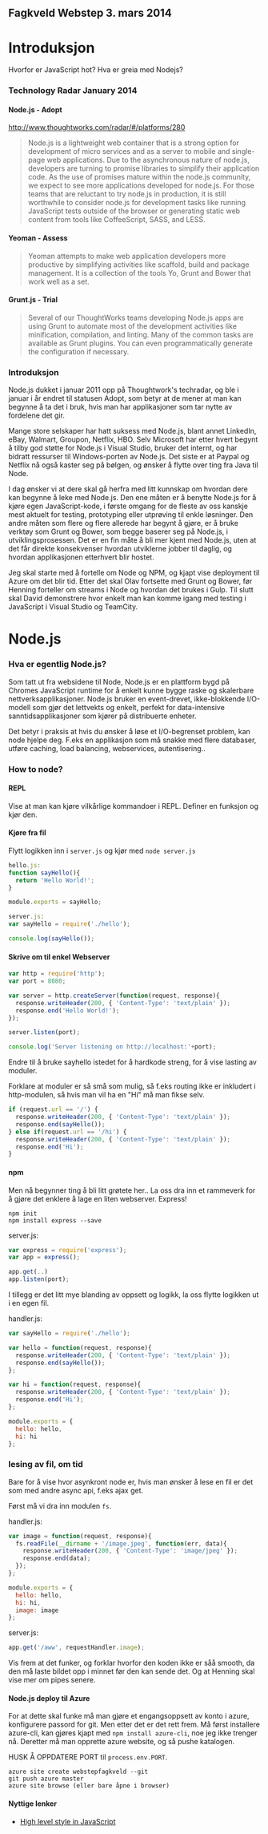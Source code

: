 Fagkveld Webstep 3. mars 2014
-----------------------------
Introduksjon
============

Hvorfor er JavaScript hot? Hva er greia med Nodejs?

### Technology Radar January 2014

#### Node.js - Adopt

http://www.thoughtworks.com/radar/#/platforms/280

> Node.js is a lightweight web container that is a strong option for development of micro services and as a server to mobile and single-page web applications. Due to the asynchronous nature of node.js, developers are turning to promise libraries to simplify their application code. As the use of promises mature within the node.js community, we expect to see more applications developed for node.js. For those teams that are reluctant to try node.js in production, it is still worthwhile to consider node.js for development tasks like running JavaScript tests outside of the browser or generating static web content from tools like CoffeeScript, SASS, and LESS.

#### Yeoman - Assess

> Yeoman attempts to make web application developers more productive by simplifying activities like scaffold, build and package management. It is a collection of the tools Yo, Grunt and Bower that work well as a set.

#### Grunt.js - Trial

> Several of our ThoughtWorks teams developing Node.js apps are using Grunt to automate most of the development activities like minification, compilation, and linting. Many of the common tasks are available as Grunt plugins. You can even programmatically generate the configuration if necessary.

### Introduksjon

Node.js dukket i januar 2011 opp på Thoughtwork's techradar, og ble i januar i år endret til statusen Adopt, som betyr at de mener at man kan begynne å ta det i bruk, hvis man har applikasjoner som tar nytte av fordelene det gir.

Mange store selskaper har hatt suksess med Node.js, blant annet LinkedIn, eBay, Walmart, Groupon, Netflix, HBO. Selv Microsoft har etter hvert begynt å tilby god støtte for Node.js i Visual Studio, bruker det internt, og har bidratt ressurser til Windows-porten av Node.js. Det siste er at Paypal og Netflix nå også kaster seg på bølgen, og ønsker å flytte over ting fra Java til Node.

I dag ønsker vi at dere skal gå herfra med litt kunnskap om hvordan dere kan begynne å leke med Node.js. Den ene måten er å benytte Node.js for å kjøre egen JavaScript-kode, i første omgang for de fleste av oss kanskje mest aktuelt for testing, prototyping eller utprøving til enkle løsninger. Den andre måten som flere og flere allerede har begynt å gjøre, er å bruke verktøy som Grunt og Bower, som begge baserer seg på Node.js, i utviklingsprosessen. Det er en fin måte å bli mer kjent med Node.js, uten at det får direkte konsekvenser hvordan utviklerne jobber til daglig, og hvordan applikasjonen etterhvert blir hostet.

Jeg skal starte med å fortelle om Node og NPM, og kjapt vise deployment til Azure om det blir tid. Etter det skal Olav fortsette med Grunt og Bower, før Henning forteller om streams i Node og hvordan det brukes i Gulp. Til slutt skal David demonstrere hvor enkelt man kan komme igang med testing i JavaScript i Visual Studio og TeamCity.

Node.js
=======

### Hva er egentlig Node.js?

Som tatt ut fra websidene til Node, Node.js er en plattform bygd på Chromes JavaScript runtime for å enkelt kunne bygge raske og skalerbare nettverksapplikasjoner. Node.js bruker en event-drevet, ikke-blokkende I/O-modell som gjør det lettvekts og enkelt, perfekt for data-intensive sanntidsapplikasjoner som kjører på distribuerte enheter.

Det betyr i praksis at hvis du ønsker å løse et I/O-begrenset problem, kan node hjelpe deg. F.eks en applikasjon som må snakke med flere databaser, utføre caching, load balancing, webservices, autentisering..

### How to node?

#### REPL
Vise at man kan kjøre vilkårlige kommandoer i REPL. Definer en funksjon og kjør den.

#### Kjøre fra fil
Flytt logikken inn i `server.js` og kjør med `node server.js`
```javascript
hello.js:
function sayHello(){
  return 'Hello World!';
}

module.exports = sayHello;

server.js:
var sayHello = require('./hello');

console.log(sayHello());
```

#### Skrive om til enkel Webserver
```javascript
var http = require('http');
var port = 8080;

var server = http.createServer(function(request, response){
  response.writeHeader(200, { 'Content-Type': 'text/plain' });
  response.end('Hello World!');
});

server.listen(port);

console.log('Server listening on http://localhost:'+port);
```

Endre til å bruke sayhello istedet for å hardkode streng, for å vise lasting av moduler.

Forklare at moduler er så små som mulig, så f.eks routing ikke er inkludert i http-modulen, så hvis man vil ha en "Hi" må man fikse selv.

```javascript
if (request.url == '/') {
  response.writeHeader(200, { 'Content-Type': 'text/plain' });
  response.end(sayHello());
} else if(request.url == '/hi') {
  response.writeHeader(200, { 'Content-Type': 'text/plain' });
  response.end('Hi');
}
```

#### npm
Men nå begynner ting å bli litt grøtete her.. La oss dra inn et rammeverk for å gjøre det enklere å lage en liten webserver. Express!

```
npm init
npm install express --save
```

server.js:
```javascript
var express = require('express');
var app = express();

app.get(..)
app.listen(port);
```

I tillegg er det litt mye blanding av oppsett og logikk, la oss flytte logikken ut i en egen fil.

handler.js:
```javascript
var sayHello = require('./hello');

var hello = function(request, response){
  response.writeHeader(200, { 'Content-Type': 'text/plain' });
  response.end(sayHello());
};

var hi = function(request, response){
  response.writeHeader(200, { 'Content-Type': 'text/plain' });
  response.end('Hi');
};

module.exports = {
  hello: hello,
  hi: hi
};
```

### lesing av fil, om tid

Bare for å vise hvor asynkront node er, hvis man ønsker å lese en fil er det som med andre async api, f.eks ajax get.

Først må vi dra inn modulen `fs`.

handler.js:
```javascript
var image = function(request, response){
  fs.readFile(__dirname + '/image.jpeg', function(err, data){
    response.writeHeader(200, { 'Content-Type': 'image/jpeg' });
    response.end(data);
  });
};

module.exports = {
  hello: hello,
  hi: hi,
  image: image
};

```

server.js:
```javascript
app.get('/aww', requestHandler.image);
```

Vis frem at det funker, og forklar hvorfor den koden ikke er såå smooth, da den må laste bildet opp i minnet før den kan sende det. Og at Henning skal vise mer om pipes senere.

#### Node.js deploy til Azure

For at dette skal funke må man gjøre et engangsoppsett av konto i azure, konfigurere passord for git. Men etter det er det rett frem. Må først installere azure-cli, kan gjøres kjapt med `npm install azure-cli`, noe jeg ikke trenger nå. Deretter må man opprette azure website, og så pushe katalogen.

HUSK Å OPPDATERE PORT til `process.env.PORT`.

```
azure site create webstepfagkveld --git
git push azure master
azure site browse (eller bare åpne i browser)
```

#### Nyttige lenker
- [High level style in JavaScript](https://gist.github.com/dominictarr/2401787)
